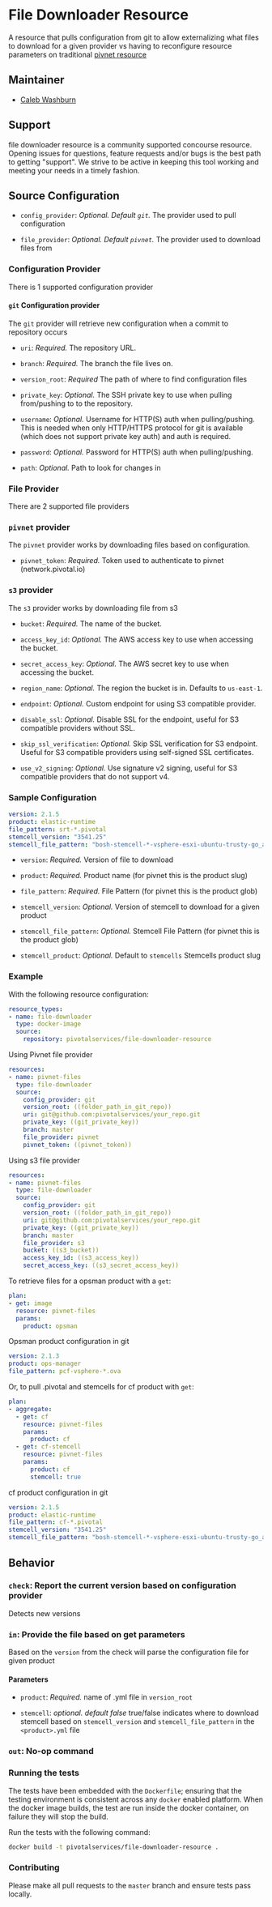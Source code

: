 # File Downloader Resource

A resource that pulls configuration from git to allow externalizing what files to download for a given provider vs having to reconfigure resource parameters on traditional [pivnet resource](https://github.com/pivotal-cf/pivnet-resource)

## Maintainer

* [Caleb Washburn](https://github.com/calebwashburn)

## Support

file downloader resource is a community supported concourse resource. Opening issues for questions, feature requests and/or bugs is the best path to getting "support". We strive to be active in keeping this tool working and meeting your needs in a timely fashion.

## Source Configuration

* `config_provider`: *Optional. Default `git`.* The provider used to pull configuration

* `file_provider`: *Optional. Default `pivnet`.* The provider used to download files from

### Configuration Provider

There is 1 supported configuration provider

#### `git` Configuration provider

The `git` provider will retrieve new configuration when a commit to repository occurs

* `uri`: *Required.* The repository URL.

* `branch`: *Required.* The branch the file lives on.

* `version_root`: *Required* The path of where to find configuration files

* `private_key`: *Optional.* The SSH private key to use when pulling from/pushing to to the repository.

* `username`: *Optional.* Username for HTTP(S) auth when pulling/pushing. This is needed when only HTTP/HTTPS protocol for git is available (which does not support private key auth) and auth is required.

* `password`: *Optional.* Password for HTTP(S) auth when pulling/pushing.

* `path`: *Optional.* Path to look for changes in

### File Provider

There are 2 supported file providers

### `pivnet` provider

The `pivnet` provider works by downloading files based on configuration.

* `pivnet_token`: *Required.* Token used to authenticate to pivnet (network.pivotal.io)

### `s3` provider

The `s3` provider works by downloading file from s3

* `bucket`: *Required.* The name of the bucket.

* `access_key_id`: *Optional.* The AWS access key to use when accessing the bucket.

* `secret_access_key`: *Optional.* The AWS secret key to use when accessing the bucket.

* `region_name`: *Optional.* The region the bucket is in. Defaults to `us-east-1`.

* `endpoint`: *Optional.* Custom endpoint for using S3 compatible provider.

* `disable_ssl`: *Optional.* Disable SSL for the endpoint, useful for S3 compatible providers without SSL.

* `skip_ssl_verification`: *Optional.* Skip SSL verification for S3 endpoint. Useful for S3 compatible providers using self-signed SSL certificates.

* `use_v2_signing`: *Optional.* Use signature v2 signing, useful for S3 compatible providers that do not support v4.

### Sample Configuration

```yaml
version: 2.1.5
product: elastic-runtime
file_pattern: srt-*.pivotal
stemcell_version: "3541.25"
stemcell_file_pattern: "bosh-stemcell-*-vsphere-esxi-ubuntu-trusty-go_agent.tgz"
```

* `version`: *Required.* Version of file to download

* `product`: *Required.* Product name (for pivnet this is the product slug)

* `file_pattern`: *Required.* File Pattern (for pivnet this is the product glob)

* `stemcell_version`: *Optional.* Version of stemcell to download for a given product

* `stemcell_file_pattern`: *Optional.* Stemcell File Pattern (for pivnet this is the product glob)

* `stemcell_product`: *Optional.* Default to `stemcells` Stemcells product slug

### Example

With the following resource configuration:

```yaml
resource_types:
- name: file-downloader
  type: docker-image
  source:
    repository: pivotalservices/file-downloader-resource
```

Using Pivnet file provider

```yaml
resources:
- name: pivnet-files
  type: file-downloader
  source:
    config_provider: git
    version_root: ((folder_path_in_git_repo))
    uri: git@github.com:pivotalservices/your_repo.git
    private_key: ((git_private_key))
    branch: master
    file_provider: pivnet
    pivnet_token: ((pivnet_token))
```

Using s3 file provider

```yaml
resources:
- name: pivnet-files
  type: file-downloader
  source:
    config_provider: git
    version_root: ((folder_path_in_git_repo))
    uri: git@github.com:pivotalservices/your_repo.git
    private_key: ((git_private_key))
    branch: master
    file_provider: s3
    bucket: ((s3_bucket))
    access_key_id: ((s3_access_key))
    secret_access_key: ((s3_secret_access_key))
```

To retrieve files for a opsman product with a `get`:

```yaml
plan:
- get: image
  resource: pivnet-files
  params:
    product: opsman
```

Opsman product configuration in git

```yaml
version: 2.1.3
product: ops-manager
file_pattern: pcf-vsphere-*.ova
```

Or, to pull .pivotal and stemcells for cf product with `get`:

```yaml
plan:
- aggregate:
  - get: cf
    resource: pivnet-files
    params:
      product: cf
  - get: cf-stemcell
    resource: pivnet-files
    params:
      product: cf
      stemcell: true
```

cf product configuration in git

```yaml
version: 2.1.5
product: elastic-runtime
file_pattern: cf-*.pivotal
stemcell_version: "3541.25"
stemcell_file_pattern: "bosh-stemcell-*-vsphere-esxi-ubuntu-trusty-go_agent.tgz"
```

## Behavior

### `check`: Report the current version based on configuration provider

Detects new versions

### `in`: Provide the file based on get parameters

Based on the `version` from the check will parse the configuration file for given product

#### Parameters

* `product`: *Required.* name of .yml file in `version_root`

* `stemcell`: *optional. default false* true/false indicates where to download stemcell based on `stemcell_version` and `stemcell_file_pattern` in the `<product>.yml` file

### `out`: No-op command

### Running the tests

The tests have been embedded with the `Dockerfile`; ensuring that the testing
environment is consistent across any `docker` enabled platform. When the docker
image builds, the test are run inside the docker container, on failure they
will stop the build.

Run the tests with the following command:

```sh
docker build -t pivotalservices/file-downloader-resource .
```

### Contributing

Please make all pull requests to the `master` branch and ensure tests pass
locally.
